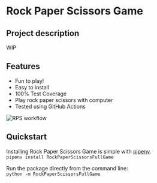 # Rock Paper Scissors Game

## Project description
WIP

## Features
- Fun to play!
- Easy to install
- 100% Test Coverage
- Play rock paper scissors with computer
- Tested using GitHub Actions

![RPS workflow](https://github.com/software-students-fall2022/python-package-exercise-project-3-team-6/actions/workflows/tests.yml/badge.svg)

## Quickstart
Installing Rock Paper Scissors Game is simple with [pipenv](https://pypi.org/project/pipenv/). <br>
```pipenv install RockPaperScissorsFullGame```

Run the package directly from the command line: <br>
```python -m RockPaperScissorsFullGame```

